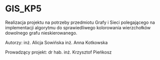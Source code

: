 # GIS_KP5
Realizacja projektu na potrzeby przedmiotu Grafy i Sieci polegającego na implementacji algorytmu do sprawiedliwego kolorowania wierzchołków dowolnego grafu nieskierowanego.

Autorzy:
inż. Alicja Sowińska
inż. Anna Kotkowska

Prowadzący projekt:
dr hab. inż. Krzysztof Pieńkosz
